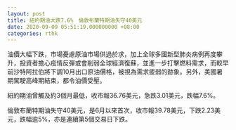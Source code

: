 ```yaml
---
layout: post
title: 紐約期油大跌7.6%　倫敦布蘭特期油失守40美元
date: 2020-09-09 05:51:19.000000000 +08:00
categories: rthk
---
```


油價大幅下跌，市場憂慮原油市場供過於求，加上全球多國新型肺炎病例再度攀升，投資者擔心疫情反彈或會削弱全球經濟復蘇，並進一步打擊燃料需求，而較早前沙特阿拉伯將下調10月出口原油價格，被視為需求疲弱的跡象。另外，美國暑期駕駛高峰期結束，都令油價受壓。

紐約期油曾觸及約3個月最低，收市報36.76美元，急跌3.01美元，跌幅7.6%。

倫敦布蘭特期油失守40美元，是6月以來首次，收市報39.78美元，下跌2.23美元，跌幅逾5%，亦是連續第5個交易日下跌。
